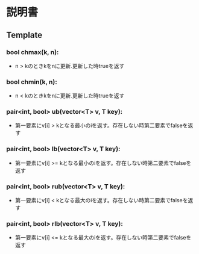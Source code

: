 # 説明書

## Template
### bool chmax(k, n):
* n > kのときkをnに更新.更新した時trueを返す<br>

### bool chmin(k, n):
* n < kのときkをnに更新.更新した時trueを返す<br>

### pair\<int, bool\> ub(vector\<T\> v, T key):
* 第一要素にv[i] > kとなる最小のiを返す。存在しない時第二要素でfalseを返す<br>

### pair\<int, bool\> lb(vector\<T\> v, T key):
* 第一要素にv[i] >= kとなる最小のiを返す。存在しない時第二要素でfalseを返す<br>

### pair\<int, bool\> rub(vector\<T\> v, T key):
* 第一要素にv[i] < kとなる最大のiを返す。存在しない時第二要素でfalseを返す<br>

### pair\<int, bool\> rlb(vector\<T\> v, T key):
* 第一要素にv[i] <= kとなる最大のiを返す。存在しない時第二要素でfalseを返す
